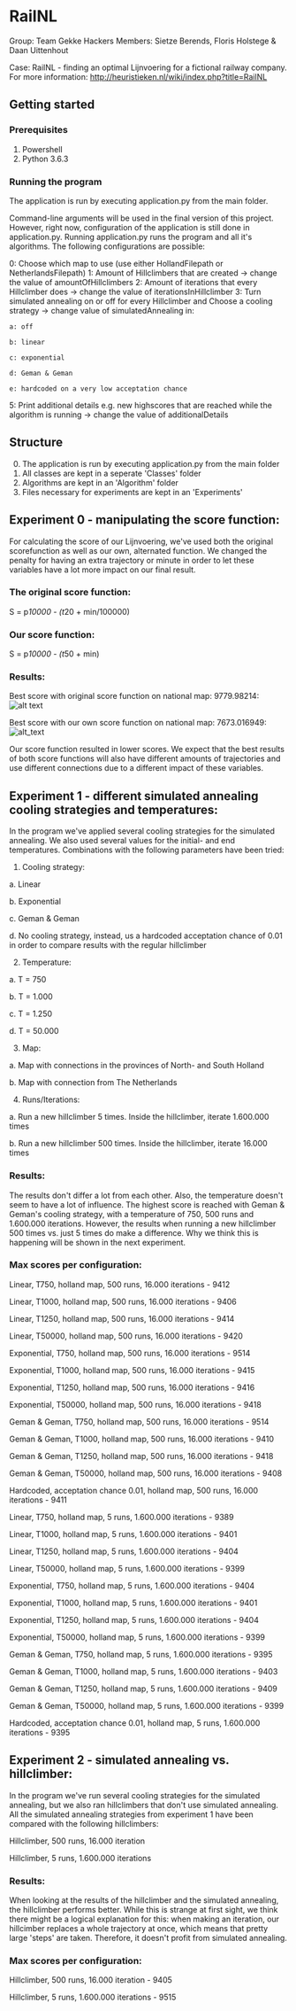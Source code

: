 # RailNL

Group: Team Gekke Hackers
Members: Sietze Berends, Floris Holstege & Daan Uittenhout

Case: RailNL - finding an optimal Lijnvoering for a fictional railway company. For more information: http://heuristieken.nl/wiki/index.php?title=RailNL

## Getting started

### Prerequisites
1. Powershell
2. Python 3.6.3

### Running the program
The application is run by executing application.py from the main folder.

Command-line arguments will be used in the final version of this project. However, right now, configuration of the application is still done in application.py. Running application.py runs the program and all it's algorithms. The following configurations are possible:

0: Choose which map to use (use either HollandFilepath or NetherlandsFilepath)
1: Amount of Hillclimbers that are created -> change the value of amountOfHillclimbers
2: Amount of iterations that every Hillclimber does -> change the value of iterationsInHillclimber
3: Turn simulated annealing on or off for every Hillclimber
   and Choose a cooling strategy -> change value of simulatedAnnealing in:
   
    a: off
    
    b: linear
    
    c: exponential
    
    d: Geman & Geman
    
    e: hardcoded on a very low acceptation chance

5: Print additional details e.g. new highscores that are reached while
   the algorithm is running -> change the value of additionalDetails

## Structure
0. The application is run by executing application.py from the main folder
1. All classes are kept in a seperate 'Classes' folder
2. Algorithms are kept in an 'Algorithm' folder
3. Files necessary for experiments are kept in an 'Experiments' 

## Experiment 0 - manipulating the score function:
For calculating the score of our Lijnvoering, we've used both the original scorefunction as well as our own, alternated function. We changed the penalty for having an extra trajectory or minute in order to let these variables have a lot more impact on our final result. 

### The original score function:

S = p*10000 - (t*20 + min/100000)

### Our score function:

S = p*10000 - (t*50 + min)

### Results:
Best score with original score function on national map: 9779.98214:
![alt text](https://github.com/sietzeberends/Gekke-Hackers-RailNL/blob/master/Experiments/HC-OriginalScore-500-1600-NAT.png)

Best score with our own score function on national map: 7673.016949:
![alt_text](https://github.com/sietzeberends/Gekke-Hackers-RailNL/blob/master/Experiments/HC-500-1600%20-%20NAT.png)

Our score function resulted in lower scores. We expect that the best results of both score functions will also have different amounts of trajectories and use different connections due to a different impact of these variables.

## Experiment 1 - different simulated annealing cooling strategies and temperatures:
In the program we've applied several cooling strategies for the simulated annealing. We also used several values for the initial- and end temperatures. Combinations with the following parameters have been tried:

1. Cooling strategy:

  a. Linear
  
  b. Exponential
  
  c. Geman & Geman
  
  d. No cooling strategy, instead, us a hardcoded acceptation chance of 0.01 in order to compare results with the regular hillclimber
  
2. Temperature:

  a. T = 750
  
  b. T = 1.000
  
  c. T = 1.250
  
  d. T = 50.000
  
3. Map:

  a. Map with connections in the provinces of North- and South Holland
  
  b. Map with connection from The Netherlands
  

4. Runs/Iterations:

  a. Run a new hillclimber 5 times. Inside the hillclimber, iterate 1.600.000 times
  
  b. Run a new hillclimber 500 times. Inside the hillclimber, iterate 16.000 times
  
### Results:

The results don't differ a lot from each other. Also, the temperature doesn't seem to have a lot of influence. The highest score is reached with Geman & Geman's cooling strategy, with a temperature of 750, 500 runs and 1.600.000 iterations. However, the results when running a new hillclimber 500 times vs. just 5 times do make a difference. Why we think this is happening will be shown in the next experiment.

### Max scores per configuration:

Linear, T750, holland map, 500 runs, 16.000 iterations - 9412

Linear, T1000, holland map, 500 runs, 16.000 iterations - 9406

Linear, T1250, holland map, 500 runs, 16.000 iterations - 9414

Linear, T50000, holland map, 500 runs, 16.000 iterations - 9420


Exponential, T750, holland map, 500 runs, 16.000 iterations - 9514

Exponential, T1000, holland map, 500 runs, 16.000 iterations - 9415

Exponential, T1250, holland map, 500 runs, 16.000 iterations - 9416

Exponential, T50000, holland map, 500 runs, 16.000 iterations - 9418

Geman & Geman, T750, holland map, 500 runs, 16.000 iterations - 9514

Geman & Geman, T1000, holland map, 500 runs, 16.000 iterations - 9410

Geman & Geman, T1250, holland map, 500 runs, 16.000 iterations - 9418

Geman & Geman, T50000, holland map, 500 runs, 16.000 iterations - 9408

Hardcoded, acceptation chance 0.01, holland map, 500 runs, 16.000 iterations - 9411

Linear, T750, holland map, 5 runs, 1.600.000 iterations - 9389

Linear, T1000, holland map, 5 runs, 1.600.000 iterations - 9401

Linear, T1250, holland map, 5 runs, 1.600.000 iterations - 9404

Linear, T50000, holland map, 5 runs, 1.600.000 iterations - 9399

Exponential, T750, holland map, 5 runs, 1.600.000 iterations - 9404

Exponential, T1000, holland map, 5 runs, 1.600.000 iterations - 9401

Exponential, T1250, holland map, 5 runs, 1.600.000 iterations - 9404

Exponential, T50000, holland map, 5 runs, 1.600.000 iterations - 9399

Geman & Geman, T750, holland map, 5 runs, 1.600.000 iterations - 9395

Geman & Geman, T1000, holland map, 5 runs, 1.600.000 iterations - 9403

Geman & Geman, T1250, holland map, 5 runs, 1.600.000 iterations - 9409

Geman & Geman, T50000, holland map, 5 runs, 1.600.000 iterations - 9399

Hardcoded, acceptation chance 0.01, holland map, 5 runs, 1.600.000 iterations - 9395

## Experiment 2 - simulated annealing vs. hillclimber:
In the program we've run several cooling strategies for the simulated annealing, but we also ran hillclimbers that don't use simulated annealing. All the simulated annealing strategies from experiment 1 have been compared with the following hillclimbers:

Hillclimber, 500 runs, 16.000 iteration

Hillclimber, 5 runs, 1.600.000 iterations

### Results:
When looking at the results of the hillclimber and the simulated annealing, the hillclimber performs better. While this is strange at first sight, we think there might be a logical explanation for this: when making an iteration, our hillcimber replaces a whole trajectory at once, which means that pretty large 'steps' are taken. Therefore, it doesn't profit from simulated annealing. 

### Max scores per configuration:

Hillclimber, 500 runs, 16.000 iteration - 9405

Hillclimber, 5 runs, 1.600.000 iterations - 9515
